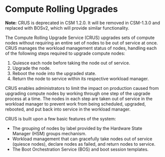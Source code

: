 # Compute Rolling Upgrades

**Note:** CRUS is deprecated in CSM 1.2.0. It will be removed in CSM-1.3.0 and replaced with BOSv2, which will provide similar functionality.

The Compute Rolling Upgrade Service \(CRUS\) upgrades sets of compute nodes without requiring an entire set of nodes to be out of service at once. CRUS manages the workload management status of nodes, handling each of the following steps required to upgrade compute nodes:

1.  Quiesce each node before taking the node out of service.
2.  Upgrade the node.
3.  Reboot the node into the upgraded state.
4.  Return the node to service within its respective workload manager.

CRUS enables administrators to limit the impact on production caused from upgrading compute nodes by working through one step of the upgrade process at a time. The nodes in each step are taken out of service in the workload manager to prevent work from being scheduled, upgraded, rebooted, and put back into service in the workload manager.

CRUS is built upon a few basic features of the system:

-   The grouping of nodes by label provided by the Hardware State Manager \(HSM\) groups mechanism.
-   Workload management that can gracefully take nodes out of service \(quiesce nodes\), declare nodes as failed, and return nodes to service.
-   The Boot Orchestration Service \(BOS\) and boot session templates.

